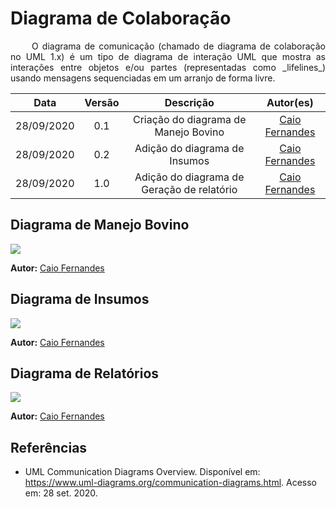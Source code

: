# Diagrama de Colaboração

<p align="justify"> &emsp;&emsp; O diagrama de comunicação (chamado de diagrama de colaboração no UML 1.x) é um tipo de diagrama de interação UML que mostra as interações entre objetos e/ou partes (representadas como _lifelines_) usando mensagens sequenciadas em um arranjo de forma livre.</p>

|    Data    | Versão |                Descrição                |                     Autor(es)                     |
| :--------: | :----: | :-------------------------------------: | :-------------------------------------------: |
| 28/09/2020 |  0.1   | Criação do diagrama de Manejo Bovino | [Caio Fernandes](https://github.com/caiovfernandes)
| 28/09/2020 |  0.2   | Adição do diagrama de Insumos | [Caio Fernandes](https://github.com/caiovfernandes)
| 28/09/2020 |  1.0   | Adição do diagrama de Geração de relatório | [Caio Fernandes](https://github.com/caiovfernandes)


## Diagrama de Manejo Bovino
<img src="docs/Assets/Img/Modeling/
ColaborationDiagram/BovineManagement.png">

**Autor:** [Caio Fernandes](https://github.com/caiovfernandes)

## Diagrama de Insumos
<img src="docs/Assets/Img/Modeling/
ColaborationDiagram/Insumos.png">

**Autor:** [Caio Fernandes](https://github.com/caiovfernandes)

## Diagrama de Relatórios
<img src="docs/Assets/Img/Modeling/
ColaborationDiagram/GenerateReport.png">

**Autor:** [Caio Fernandes](https://github.com/caiovfernandes)


## Referências

* UML Communication Diagrams Overview. Disponível em: <https://www.uml-diagrams.org/communication-diagrams.html>. Acesso em: 28 set. 2020.